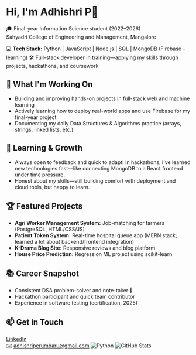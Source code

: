 # Hi, I'm Adhishri P👋

🎓 Final-year Information Science student (2022–2026)  
Sahyadri College of Engineering and Management, Mangalore

💻 **Tech Stack:** Python | JavaScript | Node.js | SQL | MongoDB (Firebase - learning)
🛠️ Full-stack developer in training—applying my skills through projects, hackathons, and coursework

## 🚀 What I'm Working On
- Building and improving hands-on projects in full-stack web and machine learning
- Actively learning how to deploy real-world apps and use Firebase for my final-year project
- Documenting my daily Data Structures & Algorithms practice (arrays, strings, linked lists, etc.)

## 🌱 Learning & Growth
- Always open to feedback and quick to adapt! In hackathons, I’ve learned new technologies fast—like connecting MongoDB to a React frontend under time pressure.
- Honest about my skills—still building comfort with deployment and cloud tools, but happy to learn.

## 🏆 Featured Projects
- **Agri Worker Management System:** Job-matching for farmers (PostgreSQL, HTML/CSS/JS)
- **Patient Token System:** Real-time hospital queue app (MERN stack; learned a lot about backend/frontend integration)
- **K-Drama Blog Site:** Responsive reviews and blog platform
- **House Price Prediction:** Regression ML project using scikit-learn

## 📚 Career Snapshot
- Consistent DSA problem-solver and note-taker 📒
- Hackathon participant and quick team contributor
- Experience in software testing (certification, 2025)

## 📫 Get in Touch
[LinkedIn](https://linkedin.com/in/adhishri-perumbaru)  
✉️ adhishriperumbaru@gmail.com
![Python](https://img.shields.io/badge/python-3.8-blue)
![GitHub Stats](https://github-readme-stats.vercel.app/api?username=YourUsername&show_icons=true)


